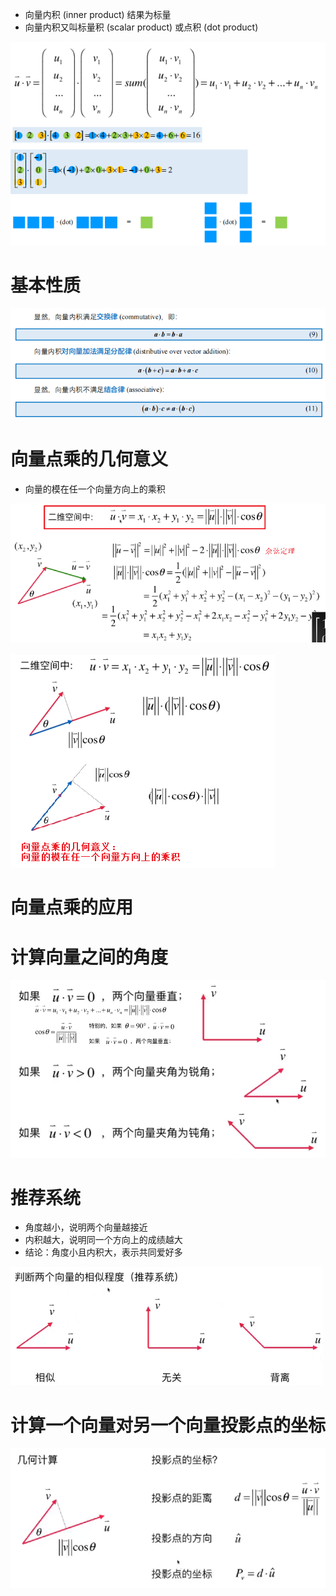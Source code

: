 - 向量内积 (inner product) 结果为标量
- 向量内积又叫标量积 (scalar product) 或点积 (dot product)

![](../photo/Pasted%20image%2020240208131848.png)
# 基本性质
![](../photo/Pasted%20image%2020240208140441.png)

# 向量点乘的几何意义
- 向量的模在任一个向量方向上的乘积

![](../photo/Pasted%20image%2020240208141345.png)

![](../photo/Pasted%20image%2020240208142612.png)

# 向量点乘的应用
# 计算向量之间的角度
![](../photo/Pasted%20image%2020240208143335.png)
# 推荐系统
- 角度越小，说明两个向量越接近
- 内积越大，说明同一个方向上的成绩越大
- 结论：角度小且内积大，表示共同爱好多

![](../photo/Pasted%20image%2020240208143503.png)
# 计算一个向量对另一个向量投影点的坐标
![](../photo/Pasted%20image%2020240208143757.png)

